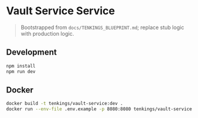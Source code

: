 # Vault Service Service

> Bootstrapped from `docs/TENKINGS_BLUEPRINT.md`; replace stub logic with production logic.

## Development

```bash
npm install
npm run dev
```

## Docker

```bash
docker build -t tenkings/vault-service:dev .
docker run --env-file .env.example -p 8080:8080 tenkings/vault-service:dev
```
